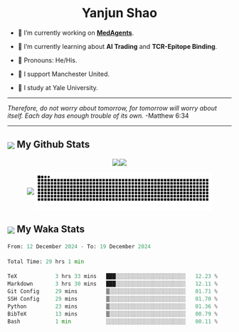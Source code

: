 

<h1 align="center">Yanjun Shao</h1>

- 🐒 I’m currently working on **[MedAgents](https://github.com/gersteinlab/MedAgents)**.

- 🦧 I’m currently learning about **AI Trading** and **TCR-Epitope Binding**.

- 🦍 Pronouns: He/His.

- 👹 I support Manchester United.

- 🐶 I study at Yale University.

---

<i> Therefore, do not worry about tomorrow, for tomorrow will worry about itself. Each day has enough trouble of its own. </i> -Matthew 6:34

---

<h2><img src="https://emojis.slackmojis.com/emojis/images/1579216111/7550/pikachu_wave.gif?1579216111" align="center" width="28" /> My Github Stats</h2>

<p align="center"><img align="center" src = "https://github-readme-stats.vercel.app/api?username=super-dainiu&show_icons=true&count_private=true&theme=tokyonight&hide=issues&line_height=30" width="400px"><img align="center" src = "https://github-readme-streak-stats.herokuapp.com/?user=super-dainiu&theme=tokyonight" width="400px"></p>

<p align="center"><img align="center" width="400px" src="https://github-readme-stats.vercel.app/api/top-langs/?username=super-dainiu&layout=compact&theme=tokyonight&hide=html,tex,jupyter%20notebook"><img align="center" width="400px" src="https://github.com/super-dainiu/super-dainiu/blob/output/github-contribution-grid-snake.svg"></p>

<h2><img src="https://emojis.slackmojis.com/emojis/images/1579216111/7550/pikachu_wave.gif?1579216111" align="center" width="28" /> My Waka Stats</h2>

<!--START_SECTION:waka-->

```python
From: 12 December 2024 - To: 19 December 2024

Total Time: 29 hrs 1 min

TeX            3 hrs 33 mins   ███░░░░░░░░░░░░░░░░░░░░░░   12.23 %
Markdown       3 hrs 30 mins   ███░░░░░░░░░░░░░░░░░░░░░░   12.11 %
Git Config     29 mins         ▒░░░░░░░░░░░░░░░░░░░░░░░░   01.71 %
SSH Config     29 mins         ▒░░░░░░░░░░░░░░░░░░░░░░░░   01.70 %
Python         23 mins         ▒░░░░░░░░░░░░░░░░░░░░░░░░   01.36 %
BibTeX         13 mins         ▒░░░░░░░░░░░░░░░░░░░░░░░░   00.79 %
Bash           1 min           ░░░░░░░░░░░░░░░░░░░░░░░░░   00.11 %
```

<!--END_SECTION:waka-->
